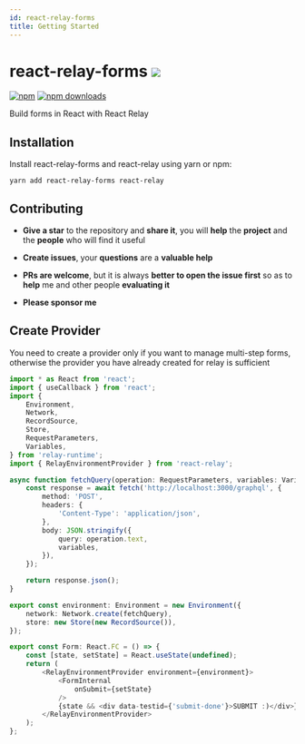 ```yaml
---
id: react-relay-forms
title: Getting Started
---
```


# react-relay-forms ![](https://github.com/morrys/relay-forms/workflows/Build/badge.svg)
[![npm](https://img.shields.io/npm/v/react-relay-forms.svg)](https://www.npmjs.com/package/react-relay-forms)
[![npm downloads](https://img.shields.io/npm/dm/react-relay-forms.svg)](https://www.npmjs.com/package/react-relay-forms)

Build forms in React with React Relay

## Installation

Install react-relay-forms and react-relay using yarn or npm:

```
yarn add react-relay-forms react-relay
```

## Contributing

* **Give a star** to the repository and **share it**, you will **help** the **project** and the **people** who will find it useful

* **Create issues**, your **questions** are a **valuable help**

* **PRs are welcome**, but it is always **better to open the issue first** so as to **help** me and other people **evaluating it**

* **Please sponsor me**

## Create Provider

You need to create a provider only if you want to manage multi-step forms, otherwise the provider you have already created for relay is sufficient

```ts
import * as React from 'react';
import { useCallback } from 'react';
import {
    Environment,
    Network,
    RecordSource,
    Store,
    RequestParameters,
    Variables,
} from 'relay-runtime';
import { RelayEnvironmentProvider } from 'react-relay';

async function fetchQuery(operation: RequestParameters, variables: Variables) {
    const response = await fetch('http://localhost:3000/graphql', {
        method: 'POST',
        headers: {
            'Content-Type': 'application/json',
        },
        body: JSON.stringify({
            query: operation.text,
            variables,
        }),
    });

    return response.json();
}

export const environment: Environment = new Environment({
    network: Network.create(fetchQuery),
    store: new Store(new RecordSource()),
});

export const Form: React.FC = () => {
    const [state, setState] = React.useState(undefined);
    return (
        <RelayEnvironmentProvider environment={environment}>
            <FormInternal
                onSubmit={setState}
            />
            {state && <div data-testid={'submit-done'}>SUBMIT :)</div>}
        </RelayEnvironmentProvider>
    );
};
```